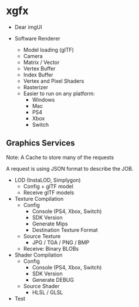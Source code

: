 # xgfx

- Dear imgUI

- Software Renderer
  - Model loading (glTF)
  - Camera
  - Matrix / Vector
  - Vertex Buffer
  - Index Buffer
  - Vertex and Pixel Shaders
  - Rasterizer
  - Easier to run on any platform:
    - Windows
    - Mac
    - PS4
    - Xbox
    - Switch

## Graphics Services

Note: A Cache to store many of the requests

A request is using JSON format to describe the JOB.

- LOD (InstaLOD, Simplygon)
  - Config + glTF model
  - Receive glTF models
- Texture Compilation
  - Config
    - Console (PS4, Xbox, Switch)
    - SDK Version
    - Generate Mips
    - Destination Texture Format
  - Source Texture
    - JPG / TGA / PNG / BMP
  - Receive: Binary BLOBs
- Shader Compilation
  - Config
    - Console (PS4, Xbox, Switch)
    - SDK Version
    - Generate DEBUG
  - Source Shader
    - HLSL / GLSL
- Test
